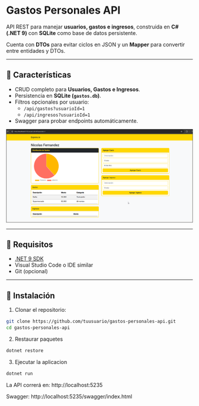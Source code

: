 # Gastos Personales API

API REST para manejar **usuarios, gastos e ingresos**, construida en **C# (.NET 9)** con **SQLite** como base de datos persistente.  

Cuenta con **DTOs** para evitar ciclos en JSON y un **Mapper** para convertir entre entidades y DTOs.

---

## 🔹 Características

- CRUD completo para **Usuarios, Gastos e Ingresos**.  
- Persistencia en **SQLite (`gastos.db`)**.   
- Filtros opcionales por usuario:  
  - `/api/gastos?usuarioId=1`  
  - `/api/ingresos?usuarioId=1`  
- Swagger para probar endpoints automáticamente.  

![Vista previa](images/demo.png)


---

## 🔹 Requisitos

- [.NET 9 SDK](https://dotnet.microsoft.com/en-us/download/dotnet/9.0)  
- Visual Studio Code o IDE similar  
- Git (opcional)

---

## 🔹 Instalación

1. Clonar el repositorio:

```bash
git clone https://github.com/tuusuario/gastos-personales-api.git
cd gastos-personales-api
```

2. Restaurar paquetes

```bash
dotnet restore
```

3. Ejecutar la aplicacion

```bash
dotnet run
```

La API correrá en: http://localhost:5235

Swagger: http://localhost:5235/swagger/index.html

